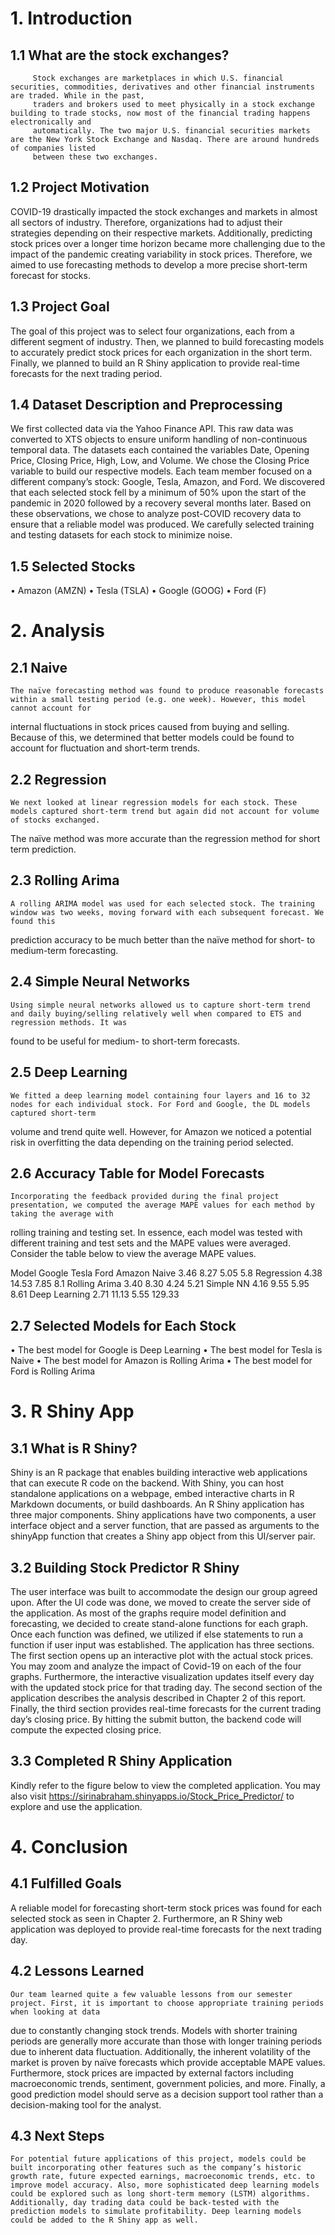 
# 1. Introduction

## 1.1	What are the stock exchanges? 
         Stock exchanges are marketplaces in which U.S. financial securities, commodities, derivatives and other financial instruments are traded. While in the past,
         traders and brokers used to meet physically in a stock exchange building to trade stocks, now most of the financial trading happens electronically and 
         automatically. The two major U.S. financial securities markets are the New York Stock Exchange and Nasdaq. There are around hundreds of companies listed 
         between these two exchanges.

## 1.2	Project Motivation
COVID-19 drastically impacted the stock exchanges and markets in almost all sectors of industry. Therefore, organizations had to adjust their strategies depending 
on their respective markets. Additionally, predicting stock prices over a longer time horizon became more challenging due to the impact of the pandemic creating 
variability in stock prices. Therefore, we aimed to use forecasting methods to develop a more precise short-term forecast for stocks. 

## 1.3	Project Goal
The goal of this project was to select four organizations, each from a different segment of industry. Then, we planned to build forecasting models to accurately 
predict stock prices for each organization in the short term. Finally, we planned to build an R Shiny application to provide real-time forecasts for the next 
trading period. 


## 1.4	Dataset Description and Preprocessing 
We first collected data via the Yahoo Finance API. This raw data was converted to XTS objects to ensure uniform handling of non-continuous temporal data. The 
datasets each contained the variables Date, Opening Price, Closing Price, High, Low, and Volume. We chose the Closing Price variable to build our respective models. 
Each team member focused on a different company’s stock: Google, Tesla, Amazon, and Ford. We discovered that each selected stock fell by a minimum of 50% upon the 
start of the pandemic in 2020 followed by a recovery several months later. Based on these observations, we chose to analyze post-COVID recovery data to ensure that 
a reliable model was produced. We carefully selected training and testing datasets for each stock to minimize noise. 

## 1.5	Selected Stocks

•	Amazon (AMZN)
•	Tesla (TSLA)
•	Google (GOOG)
•	Ford (F)


# 2. Analysis

## 2.1	Naive
	The naïve forecasting method was found to produce reasonable forecasts within a small testing period (e.g. one week). However, this model cannot account for 
  internal fluctuations in stock prices caused from buying and selling. Because of this, we determined that better models could be found to account for fluctuation
  and short-term trends. 
  
## 2.2	Regression
	We next looked at linear regression models for each stock. These models captured short-term trend but again did not account for volume of stocks exchanged. 
  The naïve method was more accurate than the regression method for short term prediction. 

## 2.3	Rolling Arima
	A rolling ARIMA model was used for each selected stock. The training window was two weeks, moving forward with each subsequent forecast. We found this
  prediction accuracy to be much better than the naïve method for short- to medium-term forecasting. 

## 2.4	Simple Neural Networks
	Using simple neural networks allowed us to capture short-term trend and daily buying/selling relatively well when compared to ETS and regression methods. It was 
  found to be useful for medium- to short-term forecasts. 

## 2.5	Deep Learning
	We fitted a deep learning model containing four layers and 16 to 32 nodes for each individual stock. For Ford and Google, the DL models captured short-term 
  volume and trend quite well. However, for Amazon we noticed a potential risk in overfitting the data depending on the training period selected. 

## 2.6	Accuracy Table for Model Forecasts
	Incorporating the feedback provided during the final project presentation, we computed the average MAPE values for each method by taking the average with 
  rolling training and testing set. In essence, each model was tested with different training and test sets and the MAPE values were averaged. Consider the table 
  below to view the average MAPE values.

Model	Google	Tesla	Ford	Amazon
Naive	3.46	8.27	5.05	5.8
Regression	4.38	14.53	7.85	8.1
Rolling Arima	3.40	8.30	4.24	5.21
Simple NN	4.16	9.55	5.95	8.61
Deep Learning	2.71	11.13	5.55	129.33

## 2.7	Selected Models for Each Stock
•	The best model for Google is Deep Learning
•	The best model for Tesla is Naive
•	The best model for Amazon is Rolling Arima
•	The best model for Ford is Rolling Arima

# 3. R Shiny App

## 3.1	What is R Shiny?
Shiny is an R package that enables building interactive web applications that can execute R code on the backend. With Shiny, you can host standalone applications 
on a webpage, embed interactive charts in R Markdown documents, or build dashboards. An R Shiny application has three major components. Shiny applications have two 
components, a user interface object and a server function, that are passed as arguments to the shinyApp function that creates a Shiny app object from this UI/server 
pair. 

## 3.2	Building Stock Predictor R Shiny
The user interface was built to accommodate the design our group agreed upon. After the UI code was done, we moved to create the server side of the application. 
As most of the graphs require model definition and forecasting, we decided to create stand-alone functions for each graph. Once each function was defined, we 
utilized if else statements to run a function if user input was established. The application has three sections. The first section opens up an interactive plot 
with the actual stock prices. You may zoom and analyze the impact of Covid-19 on each of the four graphs. Furthermore, the interactive visualization updates itself 
every day with the updated stock price for that trading day. The second section of the application describes the analysis described in Chapter 2 of this report. 
Finally, the third section provides real-time forecasts for the current trading day’s closing price. By hitting the submit button, the backend code will compute 
the expected closing price. 

## 3.3	Completed R Shiny Application
Kindly refer to the figure below to view the completed application. You may also visit https://sirinabraham.shinyapps.io/Stock_Price_Predictor/ to explore and use 
the application.

# 4. Conclusion

## 4.1	Fulfilled Goals

A reliable model for forecasting short-term stock prices was found for each selected stock as seen in Chapter 2. Furthermore, an R Shiny web application was 
deployed to provide real-time forecasts for the next trading day.


## 4.2	Lessons Learned

	Our team learned quite a few valuable lessons from our semester project. First, it is important to choose appropriate training periods when looking at data 
  due to constantly changing stock trends. Models with shorter training periods are generally more accurate than those with longer training periods due to 
  inherent data fluctuation. Additionally, the inherent volatility of the market is proven by naïve forecasts which provide acceptable MAPE values. 
  Furthermore, stock prices are impacted by external factors including macroeconomic trends, sentiment, government policies, and more. Finally, a good prediction 
  model should serve as a decision support tool rather than a decision-making tool for the analyst. 

## 4.3	Next Steps

	For potential future applications of this project, models could be built incorporating other features such as the company’s historic growth rate, future expected earnings, macroeconomic trends, etc. to improve model accuracy. Also, more sophisticated deep learning models could be explored such as long short-term memory (LSTM) algorithms. Additionally, day trading data could be back-tested with the prediction models to simulate profitability. Deep learning models could be added to the R Shiny app as well. 
